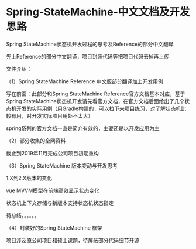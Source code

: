 # Spring-StateMachine-中文文档及开发思路
Spring StateMachine状态机开发过程的思考及Reference的部分中文翻译


先上Reference的部分中文翻译，项目封装代码等把项目代码去掉再上传

文件介绍：

（1）Spring StateMachine Reference 中文版部分翻译加上开发用例

写在前面：此部分和Spring StateMachine Reference官方文档基本对应，基于Spring StateMachine状态机开发请先看官方文档，在官方文档后面给出了几个状态机开发的实际用例（用Gradle构建的，可以拉下来项目练习，对了解状态机比较有用，对开发实际项目用处不太大）
 
 spring系列的官方文档一直是简介有效的，主要还是以开发应用为主
 
 
 （2）部分收集的全网资料
 
 截止到2019年11月完成公司项目初期重构
 
 （3）Spring StateMachine 版本变动与开发思考
 
 1.X到2.X版本的变化
 
 vue MVVM模型在前端高效显示状态变化
 
 状态机上下文存储与新版本支持状态机状态指定
 
 待总结。。。。。。
 
 （4）封装好的Spring StateMachine 框架
 
 项目涉及原公司项目和硕士课题，待屏蔽部分代码细节开源